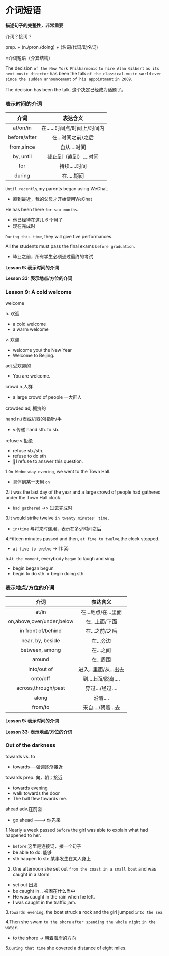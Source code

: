# 介词短语

**描述句子的完整性，非常重要**

介词？接词？

prep. + (n./pron./doing)
      + (名词/代词/动名词)

=介词短语（介宾结构）

The decision `of the New York Philharmonic` `to hire Alan Gilbert` `as its next music director` has been the talk `of the classical-music world` `ever since the sudden announcement` `of his appointment` `in 2009`.

The decision has been the talk. 这个决定已经成为话题了。

### 表示时间的介词
|介词|表达含义|
|:-:|:-:|
|at/on/in|在......时间点/时间上/时间内|
|before/after|在...时间之前/之后|
|from,since|自从....时间|
|by, until|截止到（直到）....时间|
|for|持续.....时间|
|during|在.....期间|

`Until recently`,my parents began using WeChat.
* 直到最近，我的父母才开始使用WeChat

He has been there `for six months`.
* 他已经待在这儿 6 个月了
* 现在完成时

`During this time`, they will give five performances.

All the students must pass the final exams `before graduation`.
* 毕业之前，所有学生必须通过最终的考试

**Lesson 9: 表示时间的介词**

**Lesson 33: 表示地点/方位的介词**

### Lesson 9: A cold welcome

welcome

n. 欢迎
* a cold welcome
* a warm welcome

v. 欢迎
* welcome you/ the New Year
* Welcome to Beijing.

adj.受欢迎的
* You are welcome.

crowd n.人群
* a large crowd of people 一大群人

crowded adj.拥挤的

hand    n.(表或机器的)指针/手
* v.传递  hand sth. to sb.

refuse v.拒绝
* refuse sb./sth.
* refuse to do sth
* I refuse to answer this question.

1.`On Wednesday evening`, we went to the Town Hall.
* 具体到某一天用 `on`

2.It was the last day of the year and a large crowd of people had gathered under the Town Hall clock.
* `had gathered` ->> 过去完成时

3.It would strike twelve `in twenty minutes' time.`
* `in+time` 与将来时连用，表示在多少时间之后

4.Fifteen minutes passed and then, `at five to twelve`,the clock stopped.
* `at five to twelve` -> 11:55

5.`At the moment`, everybody `began` to laugh and sing.
* begin   began   begun
* begin to do sth. = begin doing sth.

### 表示地点/方位的介词
|介词|表达含义|
|:-:|:-:|
|at/in|在...地点/在...里面|
|on,above,over/under,below|在...上面/下面|
|in front of/behind|在...之前/之后|
|near, by, beside|在...旁边|
|between, among|在...之间|
|around|在...周围|
|into/out of|进入...里面/从...出去|
|onto/off|到...上面/脱离....|
|across,through/past|穿过.../经过....|
|along|沿着....|
|from/to|来自..../朝着...去|

**Lesson 9: 表示时间的介词**

**Lesson 33: 表示地点/方位的介词**

### Out of the darkness

towards vs. to
* towards---强调逐渐接近

towards prep. 向，朝；接近
* towards evening
* walk towards the door
* The ball flew towards me.

ahead adv.在前面
* go ahead ---> 你先来

1.Nearly a week passed `before` the girl was able to explain what had happened to her.
* `before`:这里是连接词，接一个句子
* be able to do: 能够
* sth happen to sb: 某事发生在某人身上

2. One afternoon she set out `from the coast in a small boat` and was caught in a storm
* set out 出发
* be caught in .. 被困在什么当中
* He was caught in the rain when he left.
* I was caught in the traffic jam.

3.`Towards evening`, the boat struck a rock and the girl jumped `into the sea`.

4.Then she swam `to the shore` `after spending the whole night` `in the water`.
* to the shore -> 朝着海岸的方向

5.`During that time` she covered a distance of eight miles.

